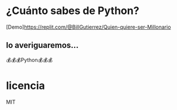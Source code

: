 # ¿Cuánto sabes de Python?

[Demo]https://replit.com/@BillGutierrez/Quien-quiere-ser-Millonario

## lo averiguaremos...
💰💰💰Python💰💰💰

# licencia
MIT


